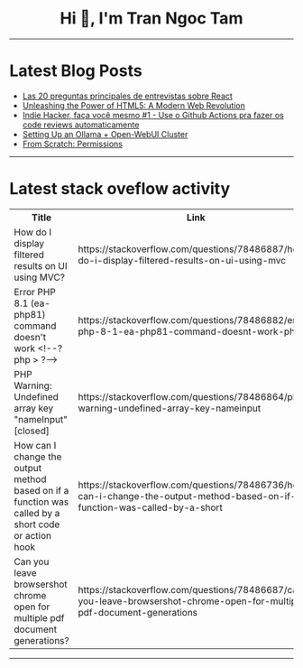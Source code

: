 <h1 align="center">Hi 👋, I'm Tran Ngoc Tam</h1>

---

# Latest Blog Posts 
<!-- BLOG-POST-LIST:START -->
- [Las 20 preguntas principales de entrevistas sobre React](https://dev.to/w4ll-3/las-20-preguntas-principales-de-entrevistas-sobre-react-58h7)
- [Unleashing the Power of HTML5: A Modern Web Revolution](https://dev.to/gracekid/unleashing-the-power-of-html5-a-modern-web-revolution-3dk6)
- [Indie Hacker, faça você mesmo #1 - Use o Github Actions pra fazer os code reviews automaticamente](https://dev.to/xxdannilinxx/indie-hacker-faca-voce-mesmo-1-use-o-github-actions-pra-fazer-os-code-reviews-automaticamente-b61)
- [Setting Up an Ollama + Open-WebUI Cluster](https://dev.to/blacknight318/setting-up-an-ollama-open-webui-cluster-2ebh)
- [From Scratch: Permissions](https://dev.to/aws-builders/from-scratch-permissions-4c94)
<!-- BLOG-POST-LIST:END -->

---

# Latest stack oveflow activity
<table>
  <tr><th>Title</th><th>Link</th></tr>
  <!-- STACKOVERFLOW:START --><tr><td>How do I display filtered results on UI using MVC?</td><td>https://stackoverflow.com/questions/78486887/how-do-i-display-filtered-results-on-ui-using-mvc</td></tr><tr><td>Error PHP 8.1 &lpar;ea-php81&rpar; command doesn&#39;t work &lt;!--?php &gt; ?--&gt;</td><td>https://stackoverflow.com/questions/78486882/error-php-8-1-ea-php81-command-doesnt-work-php</td></tr><tr><td>PHP Warning: Undefined array key &quot;nameInput&quot; [closed]</td><td>https://stackoverflow.com/questions/78486864/php-warning-undefined-array-key-nameinput</td></tr><tr><td>How can I change the output method based on if a function was called by a short code or action hook</td><td>https://stackoverflow.com/questions/78486736/how-can-i-change-the-output-method-based-on-if-a-function-was-called-by-a-short</td></tr><tr><td>Can you leave browsershot chrome open for multiple pdf document generations?</td><td>https://stackoverflow.com/questions/78486687/can-you-leave-browsershot-chrome-open-for-multiple-pdf-document-generations</td></tr><!-- STACKOVERFLOW:END -->
</table>

---


